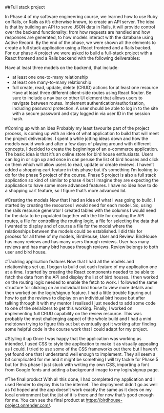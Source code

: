 ##Full stack project

In Phase 4 of my software engineering course, we learned how to use Ruby on Rails, or Rails as it’s otherwise known, to create an API server. The idea is that by building an API to serve JSON data in Rails, it will provide control over the backend functionality: from how requests are handled and how responses are generated, to how models interact with the database using Active Record. By the end of the phase, we were shown all the elements to create a full stack application using a React frontend and a Rails backed. For our phase 4 project we were asked to build a full-stack project with a React frontend and a Rails backend with the following deliverables:

Have at least three models on the backend, that include:
- at least one one-to-many relationship
- at least one many-to-many relationship
- full create, read, update, delete (CRUD) actions for at least one resource
Have at least three different client-side routes using React Router. Be sure to include a nav bar or other UI element that allows users to navigate between routes.
Implement authentication/authorization, including password protection. A user should be able to log in to the site with a secure password and stay logged in via user ID in the session hash.

#Coming up with an idea
Probably my least favourite part of the project process, is coming up with an idea of what application to build that will meet the project deliverables. I spent a while jotting ideas down and how the models would work and after a few days of playing around with different concepts, I decided to create the beginnings of an e-commerce application. The basic idea is that it’s an online store for bird house enthusiasts. Users can log in or sign up and once in can peruse the list of bird houses and click on them which will allow users to read, update or create reviews. I haven’t added a shopping cart feature in this phase but it’s something I’m looking to do for the phase 5 project of the course. Phase 5 project is also a full stack application so kind of similar to phase 4 but I imagine they are expecting the application to have some more advanced features. I have no idea how to do a shopping cart feature, so I figure that’s more advanced lol.

#Creating the models
Now that I had an idea of what I was going to build, I started by creating the resources I would need for each model. So, using the rails resource generator I created tables with the columns I would need for the data to be populated together with the file for creating the API routes, a file for controlling the routing logic, a file for selecting the data that I wanted to display and of course a file for the model where the relationships between the models could be established. I did this for process for all three of my models, BirdHouse, User and Review. BirdHouse has many reviews and has many users through reviews. User has many reviews and has many bird houses through reviews. Review belongs to both user and bird house.

#Tackling application features
Now that I had all the models and relationships set up, I began to build out each feature of my application one at a time. I started by creating the React components needed to be able to fetch the data from the API and display the list of bird houses. I then worked on the routing logic needed to enable the fetch to work. I followed the same structure for clicking on an individual bird house to view more details and then worked on the login/signup feature. I had a little trouble figuring out how to get the reviews to display on an individual bird house but after talking through it with my mentor I realised I just needed to add some code to one of the serializers to get this working. Finally, I worked on implementing full CRUD capability on the review resource. This was probably the most challenging aspect of the whole build and I had a mini meltdown trying to figure this out but eventually got it working after finding some helpful code in the course work that I could adapt for my project.

#Styling it up
Once I was happy that the application was working as intended, I used CSS to style the application to make it as visually appealing as I could. I tried to use some of the CSS frameworks out there but I haven’t yet found one that I understand well enough to implement. They all seem a bit complicated for me and it might be something I will try tackle for Phase 5 but for this phase I just stuck with writing my own CSS, importing a font from Google fonts and adding a background image to my login/signup page.

#The final product
With all this done, I had completed my application and I used Render to deploy this to the internet. The deployment didn’t go as well as I’d hoped and the app doesn’t work exactly the same as it does on my local environment but the jist of it is there and for now that’s good enough for me. You can see the final product at https://birdhouse-project.onrender.com/.
